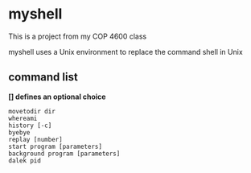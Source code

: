 # myshell

This is a project from my COP 4600 class

myshell uses a Unix environment to replace the command shell in Unix

## command list

**[] defines an optional choice**

```
movetodir dir
whereami
history [-c]
byebye
replay [number]
start program [parameters]
background program [parameters]
dalek pid
```
